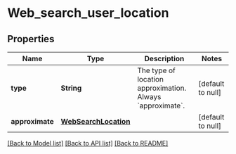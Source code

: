 # Web_search_user_location
## Properties

| Name | Type | Description | Notes |
|------------ | ------------- | ------------- | -------------|
| **type** | **String** | The type of location approximation. Always &#x60;approximate&#x60;.  | [default to null] |
| **approximate** | [**WebSearchLocation**](WebSearchLocation.md) |  | [default to null] |

[[Back to Model list]](../README.md#documentation-for-models) [[Back to API list]](../README.md#documentation-for-api-endpoints) [[Back to README]](../README.md)

